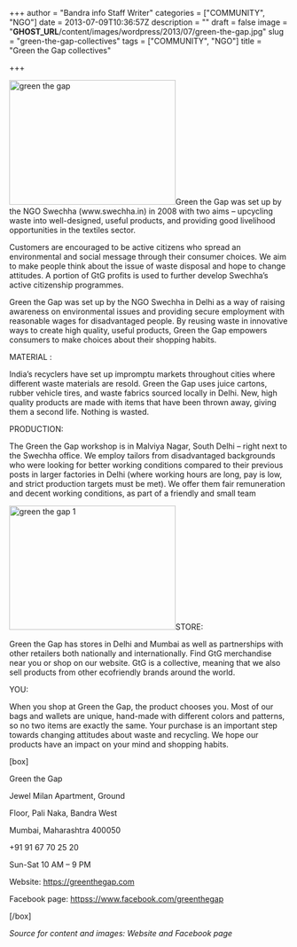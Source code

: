 +++
author = "Bandra info Staff Writer"
categories = ["COMMUNITY", "NGO"]
date = 2013-07-09T10:36:57Z
description = ""
draft = false
image = "__GHOST_URL__/content/images/wordpress/2013/07/green-the-gap.jpg"
slug = "green-the-gap-collectives"
tags = ["COMMUNITY", "NGO"]
title = "Green the Gap collectives"

+++


<p><a href="https://i1.wp.com/bandra.info/wp-content/uploads/2013/07/green-the-gap.jpg?ssl=1"><img loading="lazy" class="size-medium wp-image-3431 alignright" alt="green the gap" src="https://i1.wp.com/bandra.info/wp-content/uploads/2013/07/green-the-gap.jpg?resize=300%2C225&#038;ssl=1" width="300" height="225" srcset="https://i1.wp.com/bandra.info/wp-content/uploads/2013/07/green-the-gap.jpg?resize=300%2C225&amp;ssl=1 300w, https://i1.wp.com/bandra.info/wp-content/uploads/2013/07/green-the-gap.jpg?w=597&amp;ssl=1 597w" sizes="(max-width: 300px) 100vw, 300px" data-recalc-dims="1" /></a>Green the Gap was set up by the NGO Swechha (www.swechha.in) in 2008 with two aims &#8211; upcycling waste into well-designed, useful products, and providing good livelihood opportunities in the textiles sector.</p>
<p>Customers are encouraged to be active citizens who spread an environmental and social message through their consumer choices. We aim to make people think about the issue of waste disposal and hope to change attitudes. A portion of GtG profits is used to further develop Swechha’s active citizenship programmes.</p>
<p>Green the Gap was set up by the NGO Swechha in Delhi as a way of raising awareness on environmental issues and providing secure employment with reasonable wages for disadvantaged people. By reusing waste in innovative ways to create high quality, useful products, Green the Gap empowers consumers to make choices about their shopping habits.</p>
<p>MATERIAL :</p>
<p>India’s recyclers have set up impromptu markets throughout cities where different waste materials are resold. Green the Gap uses juice cartons, rubber vehicle tires, and waste fabrics sourced locally in Delhi. New, high quality products are made with items that have been thrown away, giving them a second life. Nothing is wasted.</p>
<p>PRODUCTION:</p>
<p>The Green the Gap workshop is in Malviya Nagar, South Delhi &#8211; right next to the Swechha office. We employ tailors from disadvantaged backgrounds who were looking for better working conditions compared to their previous posts in larger factories in Delhi (where working hours are long, pay is low, and strict production targets must be met). We offer them fair remuneration and decent working conditions, as part of a friendly and small team</p>
<p><a href="https://i2.wp.com/bandra.info/wp-content/uploads/2013/07/green-the-gap-1.jpg?ssl=1"><img loading="lazy" class="size-medium wp-image-3430 alignleft" alt="green the gap 1" src="https://i2.wp.com/bandra.info/wp-content/uploads/2013/07/green-the-gap-1.jpg?resize=300%2C224&#038;ssl=1" width="300" height="224" srcset="https://i2.wp.com/bandra.info/wp-content/uploads/2013/07/green-the-gap-1.jpg?resize=300%2C224&amp;ssl=1 300w, https://i2.wp.com/bandra.info/wp-content/uploads/2013/07/green-the-gap-1.jpg?w=599&amp;ssl=1 599w" sizes="(max-width: 300px) 100vw, 300px" data-recalc-dims="1" /></a>STORE:</p>
<p>Green the Gap has stores in Delhi and Mumbai as well as partnerships with other retailers both nationally and internationally. Find GtG merchandise near you or shop on our website. GtG is a collective, meaning that we also sell products from other ecofriendly brands around the world.</p>
<p>YOU:</p>
<p>When you shop at Green the Gap, the product chooses you. Most of our bags and wallets are unique, hand-made with different colors and patterns, so no two items are exactly the same. Your purchase is an important step towards changing attitudes about waste and recycling. We hope our products have an impact on your mind and shopping habits.</p>
<p>[box]</p>
<p>Green the Gap</p>
<p>Jewel Milan Apartment, Ground</p>
<p>Floor, Pali Naka, Bandra West</p>
<p>Mumbai, Maharashtra 400050</p>
<p>+91 91 67 70 25 20</p>
<p>Sun-Sat 10 AM – 9 PM</p>
<p>Website: <a href="https://greenthegap.com">https://greenthegap.com</a></p>
<p>Facebook page: <a href="httpss://www.facebook.com/greenthegap">httpss://www.facebook.com/greenthegap</a></p>
<p>[/box]</p>
<p><em>Source for content and images: Website and Facebook page</em></p>



